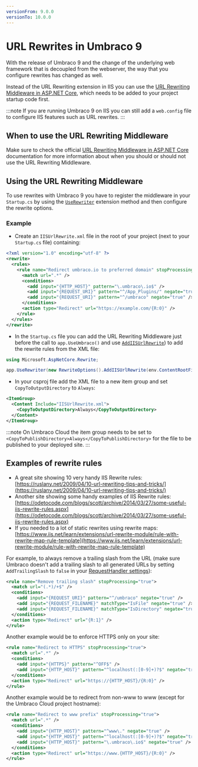 ```yaml
---
versionFrom: 9.0.0
versionTo: 10.0.0
---
```


# URL Rewrites in Umbraco 9

With the release of Umbraco 9 and the change of the underlying web framework that is decoupled from the webserver, the way that you configure rewrites has changed as well.

Instead of the URL Rewriting extension in IIS you can use the [URL Rewriting Middleware in ASP.NET Core](https://docs.microsoft.com/en-us/aspnet/core/fundamentals/url-rewriting?view=aspnetcore-5.0), which needs to be added to your project startup code first.

:::note
If you are running Umbraco 9 on IIS you can still add a `web.config` file to configure IIS features such as URL rewrites.
:::

## When to use the URL Rewriting Middleware

Make sure to check the official [URL Rewriting Middleware in ASP.NET Core](https://docs.microsoft.com/en-us/aspnet/core/fundamentals/url-rewriting?view=aspnetcore-5.0#when-to-use-url-rewriting-middleware) documentation for more information about when you should or should not use the URL Rewriting Middleware.

## Using the URL Rewriting Middleware

To use rewrites with Umbraco 9 you have to register the middleware in your `Startup.cs` by using the [`UseRewriter`](https://docs.microsoft.com/en-us/dotnet/api/microsoft.aspnetcore.builder.rewritebuilderextensions.userewriter?view=aspnetcore-5.0) extension method and then configure the rewrite options.

### Example

- Create an `IISUrlRewrite.xml` file in the root of your project (next to your `Startup.cs` file) containing:

```xml
<?xml version="1.0" encoding="utf-8" ?>
<rewrite>
  <rules>
    <rule name="Redirect umbraco.io to preferred domain" stopProcessing="true">
      <match url=".*" />
      <conditions>
        <add input="{HTTP_HOST}" pattern="\.umbraco\.io$" />
        <add input="{REQUEST_URI}" pattern="^/App_Plugins/" negate="true" />
        <add input="{REQUEST_URI}" pattern="^/umbraco" negate="true" />
      </conditions>
      <action type="Redirect" url="https://example.com/{R:0}" />
    </rule>
  </rules>
</rewrite>
```

- In the `Startup.cs` file you can add the URL Rewriting Middleware just before the call to `app.UseUmbraco()` and use [`AddIISUrlRewrite`](https://docs.microsoft.com/en-us/dotnet/api/microsoft.aspnetcore.rewrite.iisurlrewriteoptionsextensions.addiisurlrewrite?view=aspnetcore-5.0)) to add the rewrite rules from the XML file:

```csharp
using Microsoft.AspNetCore.Rewrite;

app.UseRewriter(new RewriteOptions().AddIISUrlRewrite(env.ContentRootFileProvider, "IISUrlRewrite.xml"));

```

- In your csproj file add the XML file to a new item group and set `CopyToOutputDirectory` to `Always`:

```xml
<ItemGroup>
  <Content Include="IISUrlRewrite.xml">
    <CopyToOutputDirectory>Always</CopyToOutputDirectory>
  </Content>
</ItemGroup>
```

:::note
On Umbraco Cloud the item group needs to be set to `<CopyToPublishDirectory>Always</CopyToPublishDirectory>` for the file to be published to your deployed site.
:::

## Examples of rewrite rules

* A great site showing 10 very handy IIS Rewrite rules: [https://ruslany.net/2009/04/10-url-rewriting-tips-and-tricks/](https://ruslany.net/2009/04/10-url-rewriting-tips-and-tricks/)
* Another site showing some handy examples of IIS Rewrite rules: [https://odetocode.com/blogs/scott/archive/2014/03/27/some-useful-iis-rewrite-rules.aspx](https://odetocode.com/blogs/scott/archive/2014/03/27/some-useful-iis-rewrite-rules.aspx)
* If you needed to a lot of static rewrites using rewrite maps: [https://www.iis.net/learn/extensions/url-rewrite-module/rule-with-rewrite-map-rule-template](https://www.iis.net/learn/extensions/url-rewrite-module/rule-with-rewrite-map-rule-template)

For example, to always remove a trailing slash from the URL (make sure Umbraco doesn't add a trailing slash to all generated URLs by setting `AddTrailingSlash` to `false` in your [RequestHandler settings](../../V9-Config/RequestHandlerSettings/index.md)):

```xml
<rule name="Remove trailing slash" stopProcessing="true">
  <match url="(.*)/+$" />
  <conditions>
    <add input="{REQUEST_URI}" pattern="^/umbraco" negate="true" />
    <add input="{REQUEST_FILENAME}" matchType="IsFile" negate="true" />
    <add input="{REQUEST_FILENAME}" matchType="IsDirectory" negate="true" />
  </conditions>
  <action type="Redirect" url="{R:1}" />
</rule>
```

Another example would be to enforce HTTPS only on your site:

```xml
<rule name="Redirect to HTTPS" stopProcessing="true">
  <match url=".*" />
  <conditions>
    <add input="{HTTPS}" pattern="^OFF$" />
    <add input="{HTTP_HOST}" pattern="^localhost(:[0-9]+)?$" negate="true" />
  </conditions>
  <action type="Redirect" url="https://{HTTP_HOST}/{R:0}" />
</rule>
```

Another example would be to redirect from non-www to www (except for the Umbraco Cloud project hostname):

```xml
<rule name="Redirect to www prefix" stopProcessing="true">
  <match url=".*" />
  <conditions>
    <add input="{HTTP_HOST}" pattern="^www\." negate="true" />
    <add input="{HTTP_HOST}" pattern="^localhost(:[0-9]+)?$" negate="true" />
    <add input="{HTTP_HOST}" pattern="\.umbraco\.io$" negate="true" />
  </conditions>
  <action type="Redirect" url="https://www.{HTTP_HOST}/{R:0}" />
</rule>
```
